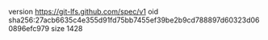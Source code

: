 version https://git-lfs.github.com/spec/v1
oid sha256:27acb6635c4e355d91fd75bb7455ef39be2b9cd788897d60323d060896efc979
size 1428
